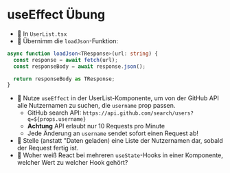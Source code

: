 # useEffect Übung

- 🧭 In `UserList.tsx`
- 💪 Übernimm die `loadJson`-Funktion:

```ts
async function loadJson<TResponse>(url: string) {
  const response = await fetch(url);
  const responseBody = await response.json();

  return responseBody as TResponse;
}
```

- 💪 Nutze `useEffect` in der UserList-Komponente, um von der GitHub API alle Nutzernamen zu suchen, die `username` prop passen.
  - GitHub search API: `https://api.github.com/search/users?q=${props.username}`
  - **Achtung** API erlaubt nur 10 Requests pro Minute
  - Jede Änderung an `username` sendet sofort einen Request ab!
- 💪 Stelle (anstatt "Daten geladen) eine Liste der Nutzernamen dar, sobald der Request fertig ist.
- 🧠 Woher weiß React bei mehreren `useState`-Hooks in einer Komponente, welcher Wert zu welcher Hook gehört?
